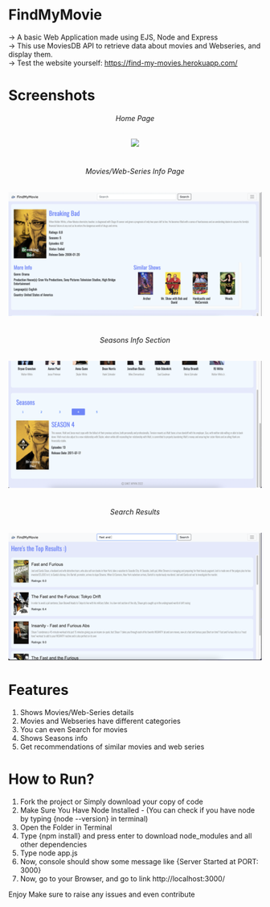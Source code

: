 # FindMyMovie
-> A basic Web Application made using EJS, Node and Express
<br>
-> This use MoviesDB API to retrieve data about movies and Webseries, and display them.
<br>
-> Test the website yourself: https://find-my-movies.herokuapp.com/

# Screenshots

<div align="center" style="text-align: center">
    <h6>Home Page</h6>
    <img src="/screenshots/1.png" width="600px"</img> 
</div>

<br>

<div align="center" style="text-align: center">
    <h6>Movies/Web-Series Info Page</h6>
    <img src="/screenshots/2.png" width="600px"</img> 
</div>

<br>

<div align="center" style="text-align: center">
    <h6>Seasons Info Section</h6>
    <img src="/screenshots/3.png" width="600px"</img> 
</div>

<br>

<div align="center" style="text-align: center">
    <h6>Search Results</h6>
    <img src="/screenshots/4.png" width="600px"</img> 
</div>

# Features

1. Shows Movies/Web-Series details
2. Movies and Webseries have different categories
3. You can even Search for movies
4. Shows Seasons info
5. Get recommendations of similar movies and web series

# How to Run?

1. Fork the project or Simply download your copy of code
2. Make Sure You Have Node Installed - (You can check if you have node by typing {node --version} in terminal)
3. Open the Folder in Terminal
4. Type {npm install} and press enter to download node_modules and all other dependencies
5. Type node app.js
6. Now, console should show some message like {Server Started at PORT: 3000} 
7. Now, go to your Browser, and go to link http://localhost:3000/

Enjoy
Make sure to raise any issues and even contribute

